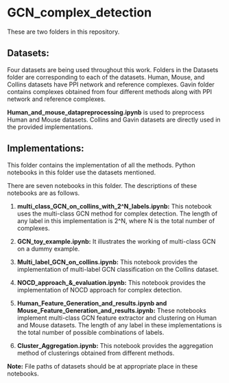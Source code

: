 # GCN_complex_detection

These are two folders in this repository. 

## Datasets:
Four datasets are being used throughout this work. Folders in the Datasets folder are corresponding to each of the datasets. Human, Mouse, and Collins datasets have PPI network and reference complexes. Gavin folder contains complexes obtained from four different methods along with PPI network and reference complexes. 

**Human_and_mouse_datapreprocessing.ipynb** is used to preprocess Human and Mouse datasets. Collins and Gavin datasets are directly used in the provided implementations.

## Implementations:

This folder contains the implementation of all the methods. Python notebooks in this folder use the datasets mentioned. 

There are seven notebooks in this folder. The descriptions of these notebooks are as follows.

1. **multi_class_GCN_on_collins_with_2^N_labels.ipynb:** This notebook uses the multi-class GCN method for complex detection. The length of any label in this implementation is 2^N, where N is the total number of complexes. 

2. **GCN_toy_example.ipynb:** It illustrates the working of multi-class GCN on a dummy example. 

3. **Multi_label_GCN_on_collins.ipynb:** This notebook provides the implementation of multi-label GCN classification on the Collins dataset.

4. **NOCD_approach_&_evaluation.ipynb:** This notebook provides the implementation of NOCD approach for complex detection.

5. **Human_Feature_Generation_and_results.ipynb and Mouse_Feature_Generation_and_results.ipynb:** These notebooks implement multi-class GCN feature extractor and clustering on Human and Mouse datasets. The length of any label in these implementations is the total number of possible combinations of labels. 

6. **Cluster_Aggregation.ipynb:** This notebook provides the aggregation method of clusterings obtained from different methods. 

**Note:** File paths of datasets should be at appropriate place in these notebooks. 









